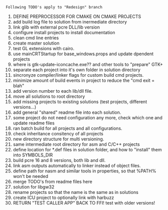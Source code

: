 ```
Following TODO's apply to "Redesign" branch
```
1. DEFINE PREPROCESSOR FOR CMAKE ON CMAKE PROJECTS
2. add build log file to solution from inermediate directory
3. link glib with external pcre DLL/lib version
4. configure install projects to install documentation
5. clean cmd line entries
6. create master solution
7. test GL extensions with cairo.
8. use mainCRTStartup for base_windows.props and update dpendent projects
9. where is gtk-update-iconcache.exe?? and other tools to "prepare" GTK+
10. separate each project into it's own folder in solution directory
11. sincronyze compiler/linker flags for custom build cmd projects.
12. minimize amount of build events in project to reduce the "cmd exit = blah"
13. add version number to each lib/dll file.
14. move all solutions to root directory
15. add missing projects to existing solutions (test projects, different versions...)
15. add general "shared" readme file into each solution.
16. some project do not need configuration any more, check which one and update readme files
17. ran batch build for all projects and all configurations.
18. check inheritance consitency of all projects
19. new directory structure for multi versioning.
20. same intermediate root directory for asm and C/C++ projects
21. define location for *.def files in solution folder, and how to "install" them into SYMBOLS_DIR
22. build pcre 16 and 8 versions, both lib and dll.
23. link asm outputs automatically to linker instead of object files.
24. define path for nasm and similar tools in properties, so that %PATH% won't be needed
25. merge TODO's from readme files here
26. solution for libgw32
27. rename projects so that the name is the same as in solutions
28. create ICU project to optionally link with harbuzz
29. RETURN "TEST CALLER APP" BACK TO FFI! test with older versions!
